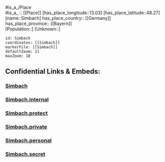 ﻿---
location: [48.27,13.03] 
mapzoom: [7,12] 
mapmarker: city 
type: City
tags:
- geo/City


SpocWebEntityId: 34273
isDeleted: false
confidential: public

---
#is_a_/Place  
#is_a_ :: [[Place]] 
[has_place_longitude::13.03] 
[has_place_latitude::48.27] 
[name::Simbach] 
has_place_country:: [[Germany]]  
has_place_province:: [[Bayern]]  
[Population::] 
[Unknown::] 


```leaflet
id: Simbach
coordinates: [[Simbach]] 
markerFile: [[Simbach]] 
defaultZoom: 11 
maxZoom: 18
```


## Confidential Links & Embeds: 

### [Simbach](/_public/Earth/Continent/Europe/Europe~Central/Germany/Germany~West/Bayern/counties~Bayern/Rottal-Inn/cities~Rottal-Inn/Simbach~Inn/City/Simbach.md) 

### [Simbach.internal](/_internal/Earth/Continent/Europe/Europe~Central/Germany/Germany~West/Bayern/counties~Bayern/Rottal-Inn/cities~Rottal-Inn/Simbach~Inn/City/Simbach.internal.md) 

### [Simbach.protect](/_protect/Earth/Continent/Europe/Europe~Central/Germany/Germany~West/Bayern/counties~Bayern/Rottal-Inn/cities~Rottal-Inn/Simbach~Inn/City/Simbach.protect.md) 

### [Simbach.private](/_private/Earth/Continent/Europe/Europe~Central/Germany/Germany~West/Bayern/counties~Bayern/Rottal-Inn/cities~Rottal-Inn/Simbach~Inn/City/Simbach.private.md) 

### [Simbach.personal](/_personal/Earth/Continent/Europe/Europe~Central/Germany/Germany~West/Bayern/counties~Bayern/Rottal-Inn/cities~Rottal-Inn/Simbach~Inn/City/Simbach.personal.md) 

### [Simbach.secret](/_secret/Earth/Continent/Europe/Europe~Central/Germany/Germany~West/Bayern/counties~Bayern/Rottal-Inn/cities~Rottal-Inn/Simbach~Inn/City/Simbach.secret.md) 
